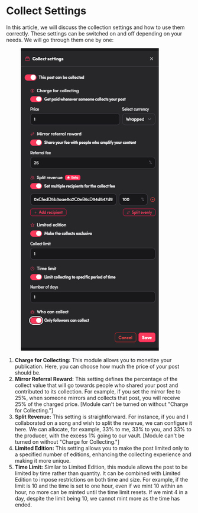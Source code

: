 # Collect Settings

In this article, we will discuss the collection settings and how to use them correctly. These settings can be switched on and off depending on your needs. We will go through them one by one:

<figure><img src="../../../.gitbook/assets/image (19).png" alt=""><figcaption></figcaption></figure>

1. **Charge for Collecting:** This module allows you to monetize your publication. Here, you can choose how much the price of your post should be.
2. **Mirror Referral Reward:** This setting defines the percentage of the collect value that will go towards people who shared your post and contributed to its collection. For example, if you set the mirror fee to 25%, when someone mirrors and collects that post, you will receive 25% of the charged price. \[Module can't be turned on without "Charge for Collecting."]
3. **Split Revenue:** This setting is straightforward. For instance, if you and I collaborated on a song and wish to split the revenue, we can configure it here. We can allocate, for example, 33% to me, 33% to you, and 33% to the producer, with the excess 1% going to our vault. \[Module can't be turned on without "Charge for Collecting."]
4. **Limited Edition:** This setting allows you to make the post limited only to a specified number of editions, enhancing the collecting experience and making it more unique.
5. **Time Limit:** Similar to Limited Edition, this module allows the post to be limited by time rather than quantity. It can be combined with Limited Edition to impose restrictions on both time and size. For example, if the limit is 10 and the time is set to one hour, even if we mint 10 within an hour, no more can be minted until the time limit resets. If we mint 4 in a day, despite the limit being 10, we cannot mint more as the time has ended.
